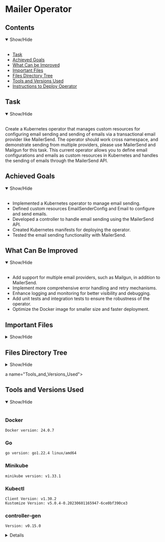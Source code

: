 # Mailer Operator

## Contents
<details open>
<summary>Show/Hide</summary>
<br>

- [Task](#Task)
- [Achieved Goals](#Achieved_Goals)
- [What Can be Improved](#What_Can_Be_Improved)
- [Important Files](#Important_Files)
- [Files Directory Tree](#Files_Directory_Tree)
- [Tools and Versions Used](#Tools_and_Versions_Used)
- [Instructions to Deploy Operator](#Instructions_to_Deploy_Operator)
</details>

<a name="Task"></a>
## Task
<details open>
<summary>Show/Hide</summary>
<br>

Create a Kubernetes operator that manages custom resources for configuring email sending and sending of emails via a transactional email provider like MailerSend. The operator should work cross namespace, and demonstrate sending from multiple providers, please use MailerSend and Mailgun for this task. This current operator allows you to define email configurations and emails as custom resources in Kubernetes and handles the sending of emails through the MailerSend API.

</details>

<a name="Achieved_Goals"></a>
## Achieved Goals
<details open>
<summary>Show/Hide</summary>
<br>

- Implemented a Kubernetes operator to manage email sending.
- Defined custom resources EmailSenderConfig and Email to configure and send emails.
- Developed a controller to handle email sending using the MailerSend API.
- Created Kubernetes manifests for deploying the operator.
- Tested the email sending functionality with MailerSend.
</details>

<a name="What_Can_Be_Improved"></a>
## What Can Be Improved
<details open>
<summary>Show/Hide</summary>
<br>

- Add support for multiple email providers, such as Mailgun, in addition to MailerSend.
- Implement more comprehensive error handling and retry mechanisms.
- Enhance logging and monitoring for better visibility and debugging.
- Add unit tests and integration tests to ensure the robustness of the operator.
- Optimize the Docker image for smaller size and faster deployment.
</details>

<a name="Important_Files"></a>
## Important Files
<details>
<summary>Show/Hide</summary>
<br>

- <strong>*main.go*</strong>: 
<br>Entry point for the manager that starts the controller.

- <strong>*api/v1/email_types.go*</strong>: 
<br>Contains the definitions for the custom resources EmailSenderConfig and Email.

- <strong>*controllers/email_controller.go*</strong>: 
<br>Contains the logic for reconciling Email resources and sending emails through MailerSend.

- <strong>*config/manager/manager.yaml*</strong>: 
<br>Kubernetes manifest for deploying the controller manager.

- <strong>*config/crd/bases/email.mailerlitetask.com_emails.yaml*</strong>: 
<br>Custom Resource Definition (CRD) for the Email resource.

- <strong>*config/crd/bases/email.mailerlitetask.com_emailsenderconfigs.yaml*</strong>: 
<br>Custom Resource Definition (CRD) for the EmailSenderConfig resource.

- <strong>*config/rbac/role.yaml*</strong>, <strong>*config/rbac/role_binding.yaml*</strong>, <strong>*config/rbac/service_account.yaml*</strong>: 
<br>RBAC configuration for the operator.

- <strong>*config/test/mailersend_emailsenderconfig.yaml*</strong>: 
<br>Sample EmailSenderConfig resource for MailerSend.

- <strong>*config/test/mailersend_email.yaml*</strong>: 
<br>Sample Email resource for testing email sending.

</details>

<a name="Files_Directory_Tree"></a>
## Files Directory Tree
<details>
<summary>Show/Hide</summary>
<br>

```plaintext
.
├── Dockerfile
├── Makefile
├── PROJECT
├── README.md
├── api
│   └── v1
│       ├── email_types.go
│       ├── emailsenderconfig_types.go
│       ├── groupversion_info.go
│       └── zz_generated.deepcopy.go
├── bin
│   └── manager
├── config
│   ├── controller_manager_config.yaml
│   ├── crd
│   │   ├── bases
│   │   │   ├── email.mailerlitetask.com_emails.yaml
│   │   │   ├── email.mailerlitetask.com_emailsenderconfigs.yaml
│   │   │   └── kustomization.yaml
│   │   ├── controller_manager_config_crd.yaml
│   │   └── kustomization.yaml
│   ├── default
│   │   ├── kustomization.yaml
│   │   ├── manager_config_patch.yaml
│   │   └── manager_image_patch.yaml
│   ├── kustomization.yaml
│   ├── manager
│   │   ├── controller_manager_config.yaml
│   │   ├── kustomization.yaml
│   │   ├── manager.yaml
│   │   └── manager_config.yaml
│   ├── rbac
│   │   ├── auth_proxy_client_clusterrole.yaml
│   │   ├── auth_proxy_role.yaml
│   │   ├── auth_proxy_role_binding.yaml
│   │   ├── auth_proxy_service.yaml
│   │   ├── email_editor_role.yaml
│   │   ├── email_viewer_role.yaml
│   │   ├── emailsenderconfig_editor_role.yaml
│   │   ├── emailsenderconfig_viewer_role.yaml
│   │   ├── kustomization.yaml
│   │   ├── leader_election_role.yaml
│   │   ├── leader_election_role_binding.yaml
│   │   ├── mailer-operator-cluster-role-binding.yaml
│   │   ├── mailer-operator-cluster-role.yaml
│   │   ├── role.yaml
│   │   ├── role_binding.yaml
│   │   └── service_account.yaml
│   ├── samples
│   │   ├── email_v1_email.yaml
│   │   ├── email_v1_emailsenderconfig.yaml
│   │   └── kustomization.yaml
│   └── test
│       ├── mailersend-test-pod.yaml
│       ├── mailersend_email.yaml
│       ├── mailersend_emailsenderconfig.yaml
│       ├── mailgun_email.yaml
│       ├── mailgun_emailsenderconfig.yaml
│       ├── new_mailersend_email.yaml
│       └── send_email.sh
├── controllers
│   ├── email_controller.go
│   ├── emailsenderconfig_controller.go
│   └── suite_test.go
├── cover.out
├── fetch-logs.sh
├── go.mod
├── go.sum
├── hack
│   └── boilerplate.go.txt
├── mailersend-secret-token.yaml
├── main.go
└── manager
```

</details>

a name="Tools_and_Versions_Used"></a>
## Tools and Versions Used
<details open>
<summary>Show/Hide</summary>
<br>

### Docker

```
Docker version: 24.0.7
```

### Go

```
go version: go1.22.4 linux/amd64
```

### Minikube

```
minikube version: v1.33.1
```

### Kubectl

```
Client Version: v1.30.2
Kustomize Version: v5.0.4-0.20230601165947-6ce0bf390ce3
```

### controller-gen

```
Version: v0.15.0
```

<details>

<a name="Instructions_to_Deploy_Operator"></a>
## Instructions to Deploy Operator
<details open>
<summary>Show/Hide</summary>
<br>

### Prerequisites
- Docker
- Minikube
- kubectl


#### Windows
<details>
<summary>Show/Hide</summary>

- Install Docker Desktop from [here](https://docs.docker.com/desktop/install/windows-install/).
- Install Minikube from [here](https://minikube.sigs.k8s.io/docs/start/?arch=%2Fwindows%2Fx86-64%2Fstable%2F.exe+download).
- Install kubectl from [here](https://kubernetes.io/docs/tasks/tools/install-kubectl-windows/).

</details>

#### macOS
<details>
<summary>Show/Hide</summary>

- Install Docker Desktop from [here](https://docs.docker.com/desktop/install/mac-install/).
- Install Minikube from [here](https://minikube.sigs.k8s.io/docs/start/?arch=%2Fmacos%2Fx86-64%2Fstable%2Fbinary+download).
- Install kubectl from [here](https://kubernetes.io/docs/tasks/tools/install-kubectl-macos/).

</details>

#### Linux
<details>
<summary>Show/Hide</summary>

- Install Docker from [here](https://docs.docker.com/desktop/install/linux-install/).
- Install Minikube from [here](https://minikube.sigs.k8s.io/docs/start/?arch=%2Flinux%2Fx86-64%2Fstable%2Fbinary+download).
- Install kubectl from [here](https://kubernetes.io/docs/tasks/tools/install-kubectl-linux/).

</details>

### Step 1: Clone the Repository

```
git clone https://github.com/awesomeahi95/mailerlite.git
cd mailerlite
```

### Step 2: Build Docker Image

```
docker build -t ahilan95/email-operator:latest .
```

### Step 3: Setup Minikube and Kubernetes Resources
#### Start Minikube:

```
minikube start
```

#### - Create the namespace:

```
kubectl create namespace mailer-operator-system
```

#### Apply the CRDs:

```
kubectl apply -f config/crd/bases/email.mailerlitetask.com_emails.yaml
kubectl apply -f config/crd/bases/email.mailerlitetask.com_emailsenderconfigs.yaml
```

#### Apply the RBAC configuration:

```
kubectl apply -f config/rbac/service_account.yaml
kubectl apply -f config/rbac/role.yaml
kubectl apply -f config/rbac/role_binding.yaml
```

#### Apply the deployment:

```
kubectl apply -f config/manager/manager.yaml
```

### Step 4: Create Secrets and Resources
#### Create Secret for MailerSend API Token

```
kubectl create secret generic mailersend-secret-token \
  --from-literal=api-token='your-api-token' \
  --from-literal=from-email='your-from-email' \
  -n mailer-operator-system
```

#### Change Recipient Email to Preferred Email Address

*config/test/mailersend_email.yaml*
```
spec:
  recipientEmail: your-preferred-email@example.com
```


#### Apply the test EmailSenderConfig and Email resources:

```
kubectl apply -f config/test/mailersend_emailsenderconfig.yaml
kubectl apply -f config/test/mailersend_email.yaml
```

### Step 5: Verify the Deployment
#### Check the logs of the controller manager to ensure emails are being sent:

```
kubectl logs -n mailer-operator-system -l control-plane=controller-manager -f
```

#### Verify that the emails are send successfully to you given email address

<p align="center">
  <img src="https://github.com/awesomeahi95/mailerlite/blob/main/images/email-img.png" width=600>
</p>

#### Verify that the emails are sent using Mailersend Dashboard

<p align="center">
  <img src="https://github.com/awesomeahi95/mailerlite/blob/main/images/email-domain.png" width=600>
</p>

<p align="center">
  <img src="https://github.com/awesomeahi95/mailerlite/blob/main/images/email-activity.png" width=600>
</p>

</details>